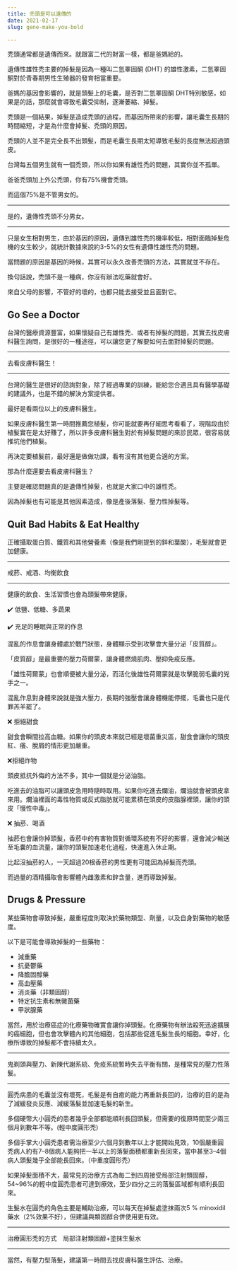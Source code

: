 ```yaml
---
title: 禿頭是可以遺傳的
date: 2021-02-17
slug: gene-make-you-bold

---
```

禿頭通常都是遺傳而來。就跟富二代的財富一樣，都是爸媽給的。

遺傳性雄性禿主要的掉髮是因為一種叫二氫睪固酮 (DHT) 的雄性激素，二氫睪固酮對於青春期男性生殖器的發育相當重要。

爸媽的基因會影響的，就是頭髮上的毛囊，是否對二氫睪固酮 DHT特別敏感，如果是的話，那麼就會導致毛囊受抑制，逐漸萎縮、掉髮。

禿頭是一個結果，掉髮是造成禿頭的過程，而基因所帶來的影響，讓毛囊生長期的時間縮短，才是為什麼會掉髮、禿頭的原因。

禿頭的人並不是完全長不出頭髮，而是毛囊生長期太短導致毛髮的長度無法超過頭皮。

台灣每五個男生就有一個禿頭，所以你如果有雄性禿的問題，其實你並不孤單。

爸爸禿頭加上外公禿頭，你有75%機會禿頭。

而這個75%是不管男女的。

***

是的，遺傳性禿頭不分男女。

***

只是女生相對男生，由於基因的原因，遺傳到雄性禿的機率較低，相對面臨掉髮危機的女生較少，就統計數據來說約3-5%的女性有遺傳性雄性禿的問題。

當問題的原因是基因的時候，其實可以永久改善禿頭的方法，其實就並不存在。

換句話說，禿頭不是一種病，你沒有辦法吃藥就會好。

來自父母的影響，不管好的壞的，也都只能去接受並且面對它。

## Go See a Doctor

台灣的醫療資源豐富，如果懷疑自己有雄性禿、或者有掉髮的問題，其實去找皮膚科醫生詢問，是很好的一種途徑，可以讓您更了解要如何去面對掉髮的問題。

***

去看皮膚科醫生！

***

台灣的醫生是很好的諮詢對象，除了經過專業的訓練，能給您合適且具有醫學基礎的建議外，也是不錯的解決方案提供者。

最好是看兩位以上的皮膚科醫生。

如果皮膚科醫生第一時間推薦您植髮，你可能就要再仔細思考看看了，現階段由於植髮實在是太好賺了，所以許多皮膚科醫生對於有掉髮問題的來診民眾，很容易就推坑他們植髮。

再決定要植髮前，最好還是做做功課，看有沒有其他更合適的方案。

那為什麼還要去看皮膚科醫生？

主要是確認問題真的是遺傳性掉髮，也就是大家口中的雄性禿。

因為掉髮也有可能是其他因素造成，像是產後落髮、壓力性掉髮等。

## Quit Bad Habits & Eat Healthy

正確攝取蛋白質、鐵質和其他營養素（像是我們剛提到的鋅和葉酸），毛髮就會更加健康。

***

戒菸、戒酒、均衡飲食

***

健康的飲食、生活習慣也會為頭髮帶來健康。

✔️ 低鹽、低糖、多蔬果

✔️ 充足的睡眠與正常的作息

混亂的作息會讓身體處於戰鬥狀態，身體顯示受到攻擊會大量分泌「皮質醇」。

「皮質醇」是最重要的壓力荷爾蒙，讓身體燃燒肌肉、壓抑免疫反應。

「雄性荷爾蒙」也會順便被大量分泌，而活化後雄性荷爾蒙就是攻擊脆弱毛囊的兇手之一。

混亂作息對身體來說就是強大壓力，長期的強壓會讓身體機能停擺，毛囊也只是代罪羔羊罷了。

❌ 拒絕甜食

甜食會瞬間拉高血糖。如果你的頭皮本來就已經是壞菌重災區，甜食會讓你的頭皮紅、癢、脫屑的情形更加嚴重。

❌拒絕炸物

頭皮抵抗外侮的方法不多，其中一個就是分泌油脂。

吃進去的油脂可以讓頭皮急用時隨時取用。如果你吃進去爛油，爛油就會被頭皮拿來用。爛油裡面的毒性物質或反式脂肪就可能累積在頭皮的皮脂腺裡頭，讓你的頭皮「慢性中毒」。

❌ 抽菸、喝酒

抽菸也會讓你掉頭髮，香菸中的有害物質對循環系統有不好的影響，還會減少輸送至毛囊的血流量，讓你的頭髮加速老化過程，快速進入休止期。

比起沒抽菸的人，一天超過20根香菸的男性更有可能因為掉髮而禿頭。

而過量的酒精攝取會影響體內雌激素和鋅含量，進而導致掉髮。

## Drugs & Pressure

某些藥物會導致掉髮，嚴重程度則取決於藥物類型、劑量，以及自身對藥物的敏感度。

以下是可能會導致掉髮的一些藥物：

* 減重藥
* 抗憂鬱藥
* 降膽固醇藥
* 高血壓藥
* 消炎藥（非類固醇）
* 特定抗生素和無黴菌藥
* 甲狀腺藥

當然，用於治療癌症的化療藥物確實會讓你掉頭髮。化療藥物有辦法殺死迅速擴展的癌細胞，但也會攻擊體內的其他細胞，包括那些促進毛髮生長的細胞。幸好，化療所導致的掉髮都不會持續太久。

***

鬼剃頭與壓力、新陳代謝系統、免疫系統暫時失去平衡有關，是種常見的壓力性落髮。

***

圓禿病患的毛囊並沒有壞死，毛髮是有自癒的能力再重新長回的，治療的目的是為了減緩發炎反應、減緩落髮並加速毛髮的新生。

多個硬幣大小圓禿的患者幾乎全部都能順利長回頭髮，但需要的復原時間至少兩三個月到數年不等。(輕中度圓形禿)

多個手掌大小圓禿患者需治療至少六個月到數年以上才能開始見效，10個嚴重圓禿病人約有7–8個病人能夠把一半以上的落髮面積都重新長回來，當中甚至3–4個病人頭髮幾乎全部能長回來。（中重度圓形禿）

如果掉髮面積不大，最常見的治療方式為每二到四周接受局部注射類固醇，54\~96%的輕中度圓禿患者可達到療效，至少四分之三的落髮區域都有順利長回來。

生髮水在圓禿的角色主要是輔助治療，可以每天在掉髮處塗抹兩次5 % minoxidil藥水（2%效果不好），但建議與類固醇合併使用更有效。

***

治療圓形禿的方式　局部注射類固醇+塗抹生髮水

***

當然，有壓力型落髮，建議第一時間去找皮膚科醫生評估、治療。